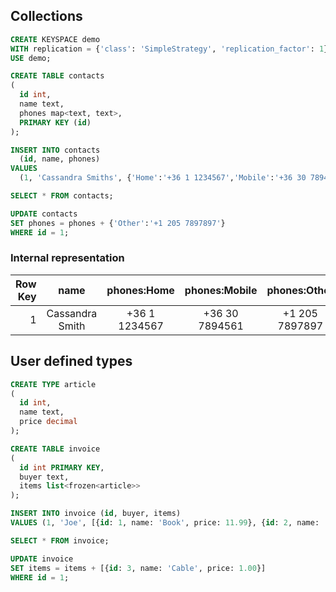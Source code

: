 ## Collections

```sql
CREATE KEYSPACE demo
WITH replication = {'class': 'SimpleStrategy', 'replication_factor': 1};
USE demo;

CREATE TABLE contacts
(
  id int, 
  name text, 
  phones map<text, text>, 
  PRIMARY KEY (id)
);

INSERT INTO contacts 
  (id, name, phones) 
VALUES 
  (1, 'Cassandra Smiths', {'Home':'+36 1 1234567','Mobile':'+36 30 7894561'});

SELECT * FROM contacts;

UPDATE contacts 
SET phones = phones + {'Other':'+1 205 7897897'} 
WHERE id = 1;

```

### Internal representation

| Row Key | name            | phones:Home   | phones:Mobile  | phones:Other   |
| -------:|:---------------:|:-------------:|:--------------:|:--------------:|
| 1       | Cassandra Smith | +36 1 1234567 | +36 30 7894561 | +1 205 7897897 |

## User defined types

```sql
CREATE TYPE article
(
  id int, 
  name text, 
  price decimal
);

CREATE TABLE invoice 
(
  id int PRIMARY KEY, 
  buyer text, 
  items list<frozen<article>>
);

INSERT INTO invoice (id, buyer, items) 
VALUES (1, 'Joe', [{id: 1, name: 'Book', price: 11.99}, {id: 2, name: 'Computer', price: 3333}]);

SELECT * FROM invoice;

UPDATE invoice 
SET items = items + [{id: 3, name: 'Cable', price: 1.00}] 
WHERE id = 1;
```
